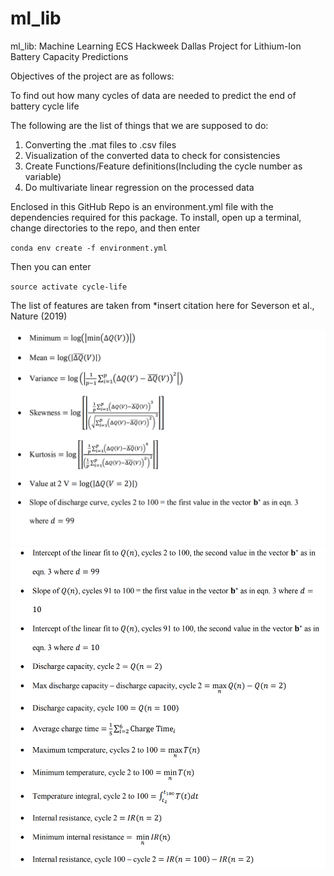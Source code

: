 # ml_lib
ml_lib: Machine Learning ECS Hackweek Dallas Project for 
Lithium-Ion Battery Capacity Predictions

Objectives of the project are as follows:

To find out how many cycles of data are needed to predict the end of battery cycle life

The following are the list of things that we are supposed to do:

1. Converting the .mat files to .csv files
2. Visualization of the converted data to check for consistencies
3. Create Functions/Feature definitions(Including the cycle number as variable)
4. Do multivariate linear regression on the processed data

Enclosed in this GitHub Repo is an environment.yml file with the 
dependencies required for this package. To install, open up a 
terminal, change directories to the repo, and then enter

`conda env create -f environment.yml`

Then you can enter

`source activate cycle-life`

The list of features are taken from *insert citation here for 
Severson et al., Nature (2019)

![alt text](./images/image_1_features.PNG)
![alt text](./images/image_2_features.PNG)
